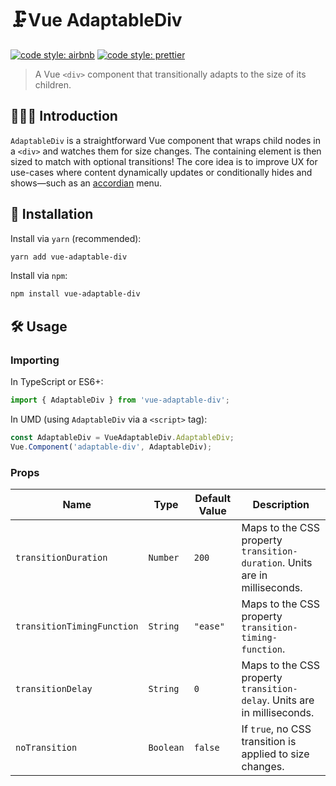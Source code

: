 # 🗜Vue AdaptableDiv

[![code style: airbnb](https://img.shields.io/badge/code%20style-airbnb-blue.svg?style=flat)](https://github.com/airbnb/javascript)
[![code style: prettier](https://img.shields.io/badge/code_style-prettier-ff69b4.svg?style=flat)](https://github.com/prettier/prettier)

> A Vue `<div>` component that transitionally adapts to the size of its children.

## 💁🏼‍♂️ Introduction

`AdaptableDiv` is a straightforward Vue component that wraps child nodes in a `<div>` and watches them for size changes. The containing element is then sized to match with optional transitions! The core idea is to improve UX for use-cases where content dynamically updates or conditionally hides and shows—such as an [accordian](https://en.wikipedia.org/wiki/Accordion_(GUI)) menu.

## 🔗 Installation

Install via `yarn` (recommended):

```sh
yarn add vue-adaptable-div
```

Install via `npm`:

```sh
npm install vue-adaptable-div
```

## 🛠️ Usage

### Importing

In TypeScript or ES6+:

```ts
import { AdaptableDiv } from 'vue-adaptable-div';
```

In UMD (using `AdaptableDiv` via a `<script>` tag):

```js
const AdaptableDiv = VueAdaptableDiv.AdaptableDiv;
Vue.Component('adaptable-div', AdaptableDiv);
```

### Props

| Name | Type | Default Value | Description |
| --- | --- | --- | --- |
| `transitionDuration` | `Number` | `200` | Maps to the CSS property `transition-duration`. Units are in milliseconds. |
| `transitionTimingFunction` | `String` | `"ease"` | Maps to the CSS property `transition-timing-function`. |
| `transitionDelay` | `String` | `0` | Maps to the CSS property `transition-delay`. Units are in milliseconds. |
| `noTransition` | `Boolean` | `false` | If `true`, no CSS transition is applied to size changes. |
